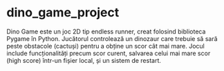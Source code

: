 # dino_game_project
Dino Game este un joc 2D tip endless runner, creat folosind biblioteca Pygame în Python. Jucătorul controlează un dinozaur care trebuie să sară peste obstacole (cactuși) pentru a obține un scor cât mai mare. Jocul include funcționalități precum scor curent, salvarea celui mai mare scor (high score) într-un fișier local, și un sistem de restart. 
